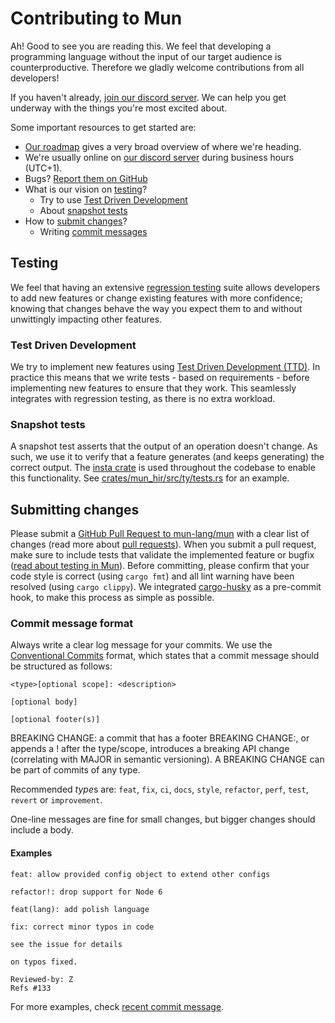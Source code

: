 # Contributing to Mun

Ah! Good to see you are reading this. We feel that developing a programming
language without the input of our target audience is counterproductive. Therefore
we gladly welcome contributions from all developers! 

If you haven't already, [join our discord server](https://discord.gg/SfvvcCU). We can help you get underway with the things you're most excited about.

Some important resources to get started are:

- [Our roadmap](https://trello.com/b/ZcMiREnC/mun-roadmap) gives a very broad
  overview of where we're heading.
- We're usually online on [our discord server](https://discord.gg/SfvvcCU)
  during business hours (UTC+1).
- Bugs? [Report them on GitHub](https://github.com/mun-lang/mun/issues)
- What is our vision on [testing](#testing)?
  - Try to use [Test Driven Development](#test-driven-development)
  - About [snapshot tests](#snapshot-tests)
- How to [submit changes](#submitting-changes)?
  - Writing [commit messages](#commit-message-format)

## Testing

We feel that having an extensive [regression
testing](https://en.wikipedia.org/wiki/Regression_testing) suite allows
developers to add new features or change existing features with more confidence;
knowing that changes behave the way you expect them to and without unwittingly
impacting other features.

### Test Driven Development

We try to implement new features using [Test Driven Development
(TTD)](https://en.wikipedia.org/wiki/Test-driven_development). In practice this
means that we write tests - based on requirements - before implementing new features to ensure
that they work. This seamlessly integrates with regression testing, as
there is no extra workload.

### Snapshot tests

A snapshot test asserts that the output of an operation doesn't change. As such, we use it to verify that a feature generates (and keeps
generating) the correct output. The [insta crate](https://crates.io/crates/insta) is
used throughout the codebase to enable this functionality. See
[crates/mun_hir/src/ty/tests.rs](crates/mun_hir/src/ty/tests.rs) for an example.

## Submitting changes

Please submit a [GitHub Pull Request to
mun-lang/mun](https://github.com/mun-lang/mun/pull/new/master) with a clear list
of changes (read more about [pull
requests](http://help.github.com/pull-requests/)). When you submit a pull request,
make sure to include tests that validate the implemented feature or bugfix
([read about testing in Mun](testing)). Before committing, please confirm that your code
style is correct (using `cargo fmt`) and all lint warning have been resolved
(using `cargo clippy`). We integrated [cargo-husky](https://github.com/rhysd/cargo-husky)
as a pre-commit hook, to make this process as simple as possible.

### Commit message format

Always write a clear log message for your commits. We use the [Conventional
Commits](https://www.conventionalcommits.org/) format, which states that a commit
message should be structured as follows:

```
<type>[optional scope]: <description>

[optional body]

[optional footer(s)]
```

BREAKING CHANGE: a commit that has a footer BREAKING CHANGE:, or appends a !
after the type/scope, introduces a breaking API change (correlating with MAJOR
in semantic versioning). A BREAKING CHANGE can be part of commits of any type.

Recommended *type*s are: `feat`, `fix`, `ci`, `docs`, `style`, `refactor`,
`perf`, `test`, `revert` or `improvement`. 

One-line messages are fine for small changes, but bigger changes should include
a body.

#### Examples

```
feat: allow provided config object to extend other configs
```
```
refactor!: drop support for Node 6
```
```
feat(lang): add polish language
```
```
fix: correct minor typos in code

see the issue for details

on typos fixed.

Reviewed-by: Z
Refs #133
```

For more examples, check [recent commit
message](https://github.com/mun-lang/mun/commits/master).
